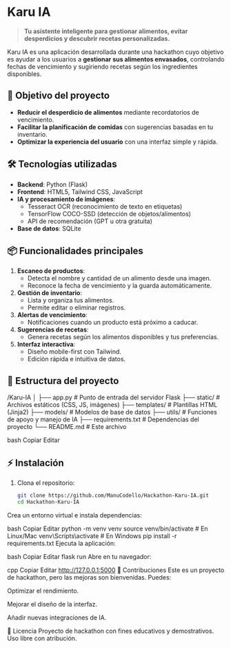 # Karu IA

> **Tu asistente inteligente para gestionar alimentos, evitar desperdicios y descubrir recetas personalizadas.**

Karu IA es una aplicación desarrollada durante una hackathon cuyo objetivo es ayudar a los usuarios a **gestionar sus alimentos envasados**, controlando fechas de vencimiento y sugiriendo recetas según los ingredientes disponibles.

## 🚀 Objetivo del proyecto
- **Reducir el desperdicio de alimentos** mediante recordatorios de vencimiento.
- **Facilitar la planificación de comidas** con sugerencias basadas en tu inventario.
- **Optimizar la experiencia del usuario** con una interfaz simple y rápida.

## 🛠️ Tecnologías utilizadas
- **Backend**: Python (Flask)
- **Frontend**: HTML5, Tailwind CSS, JavaScript
- **IA y procesamiento de imágenes**:
  - Tesseract OCR (reconocimiento de texto en etiquetas)
  - TensorFlow COCO-SSD (detección de objetos/alimentos)
  - API de recomendación (GPT u otra gratuita)
- **Base de datos**: SQLite

## 📦 Funcionalidades principales
1. **Escaneo de productos**:  
   - Detecta el nombre y cantidad de un alimento desde una imagen.  
   - Reconoce la fecha de vencimiento y la guarda automáticamente.
2. **Gestión de inventario**:  
   - Lista y organiza tus alimentos.  
   - Permite editar o eliminar registros.
3. **Alertas de vencimiento**:  
   - Notificaciones cuando un producto está próximo a caducar.
4. **Sugerencias de recetas**:  
   - Genera recetas según los alimentos disponibles y tus preferencias.
5. **Interfaz interactiva**:  
   - Diseño mobile-first con Tailwind.  
   - Edición rápida e intuitiva de datos.

## 📂 Estructura del proyecto
/Karu-IA
│
├── app.py # Punto de entrada del servidor Flask
├── static/ # Archivos estáticos (CSS, JS, imágenes)
├── templates/ # Plantillas HTML (Jinja2)
├── models/ # Modelos de base de datos
├── utils/ # Funciones de apoyo y manejo de IA
├── requirements.txt # Dependencias del proyecto
└── README.md # Este archivo

bash
Copiar
Editar

## ⚡ Instalación
1. Clona el repositorio:
   ```bash
   git clone https://github.com/ManuCodello/Hackathon-Karu-IA.git
   cd Hackathon-Karu-IA
Crea un entorno virtual e instala dependencias:

bash
Copiar
Editar
python -m venv venv
source venv/bin/activate  # En Linux/Mac
venv\Scripts\activate     # En Windows
pip install -r requirements.txt
Ejecuta la aplicación:

bash
Copiar
Editar
flask run
Abre en tu navegador:

cpp
Copiar
Editar
http://127.0.0.1:5000
🤝 Contribuciones
Este es un proyecto de hackathon, pero las mejoras son bienvenidas.
Puedes:

Optimizar el rendimiento.

Mejorar el diseño de la interfaz.

Añadir nuevas integraciones de IA.

📜 Licencia
Proyecto de hackathon con fines educativos y demostrativos.
Uso libre con atribución.
